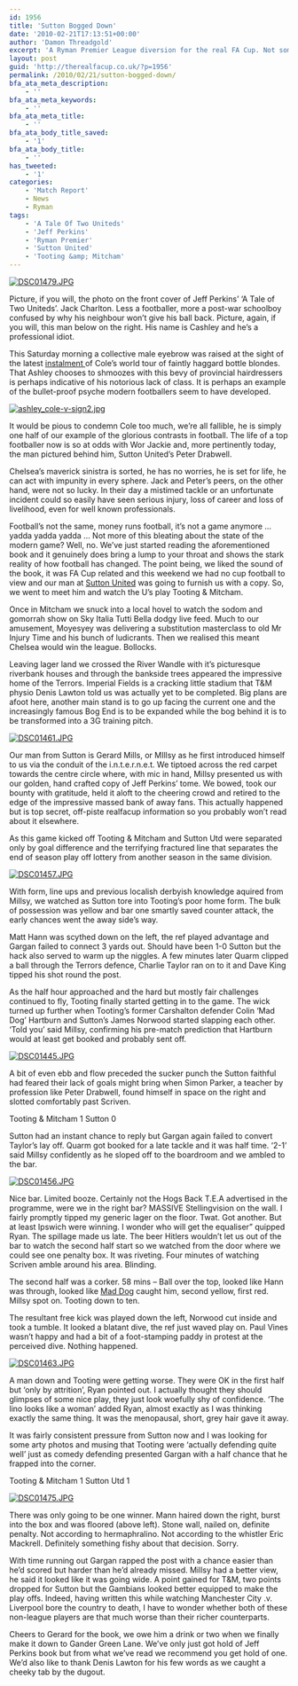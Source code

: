 ```yaml
---
id: 1956
title: 'Sutton Bogged Down'
date: '2010-02-21T17:13:51+00:00'
author: 'Damon Threadgold'
excerpt: 'A Ryman Premier League diversion for the real FA Cup. Not something we''ll do regularly but Tooting & Mitcham ...'
layout: post
guid: 'http://therealfacup.co.uk/?p=1956'
permalink: /2010/02/21/sutton-bogged-down/
bfa_ata_meta_description:
    - ''
bfa_ata_meta_keywords:
    - ''
bfa_ata_meta_title:
    - ''
bfa_ata_body_title_saved:
    - '1'
bfa_ata_body_title:
    - ''
has_tweeted:
    - '1'
categories:
    - 'Match Report'
    - News
    - Ryman
tags:
    - 'A Tale Of Two Uniteds'
    - 'Jeff Perkins'
    - 'Ryman Premier'
    - 'Sutton United'
    - 'Tooting &amp; Mitcham'
---
```


[![DSC01479.JPG](http://lh3.ggpht.com/_3L4_Y2OBz2M/S4EiDFBZwjI/AAAAAAAAB_A/95RRy-EFMWA/DSC01479.JPG?imgmax=200)](http://lh3.ggpht.com/_3L4_Y2OBz2M/S4EiDFBZwjI/AAAAAAAAB_A/95RRy-EFMWA/DSC01479.JPG?imgmax=640)

Picture, if you will, the photo on the front cover of Jeff Perkins’ ‘A Tale of Two Uniteds’. Jack Charlton. Less a footballer, more a post-war schoolboy confused by why his neighbour won’t give his ball back. Picture, again, if you will, this man below on the right. His name is Cashley and he’s a professional idiot.

This Saturday morning a collective male eyebrow was raised at the sight of the latest [instalment ](http://www.thesun.co.uk/sol/homepage/news/2861829/Ashley-Cole-cheated-with-girl-No4-Ann-Corbitt-in-States.html)of Cole’s world tour of faintly haggard bottle blondes. That Ashley chooses to shmoozes with this bevy of provincial hairdressers is perhaps indicative of his notorious lack of class. It is perhaps an example of the bullet-proof psyche modern footballers seem to have developed.

[![ashley_cole-v-sign2.jpg](http://lh4.ggpht.com/_3L4_Y2OBz2M/S4CUiUayFOI/AAAAAAAAB-g/zxZZC6xlJGE/ashley_cole-v-sign2.jpg?imgmax=200)](http://lh4.ggpht.com/_3L4_Y2OBz2M/S4CUiUayFOI/AAAAAAAAB-g/zxZZC6xlJGE/ashley_cole-v-sign2.jpg?imgmax=640)

It would be pious to condemn Cole too much, we’re all fallible, he is simply one half of our example of the glorious contrasts in football. The life of a top footballer now is so at odds with Wor Jackie and, more pertinently today, the man pictured behind him, Sutton United’s Peter Drabwell.

Chelsea’s maverick sinistra is sorted, he has no worries, he is set for life, he can act with impunity in every sphere. Jack and Peter’s peers, on the other hand, were not so lucky. In their day a mistimed tackle or an unfortunate incident could so easily have seen serious injury, loss of career and loss of livelihood, even for well known professionals.

Football’s not the same, money runs football, it’s not a game anymore … yadda yadda yadda … Not more of this bleating about the state of the modern game? Well, no. We’ve just started reading the aforementioned book and it genuinely does bring a lump to your throat and shows the stark reality of how football has changed. The point being, we liked the sound of the book, it was FA Cup related and this weekend we had no cup football to view and our man at [Sutton United](http://www.suttonunited.net/images/sufc_leeds-reunion_1280.jpg) was going to furnish us with a copy. So, we went to meet him and watch the U’s play Tooting &amp; Mitcham.

Once in Mitcham we snuck into a local hovel to watch the sodom and gomorrah show on Sky Italia Tutti Bella dodgy live feed. Much to our amusement, Moyesyey was delivering a substitution masterclass to old Mr Injury Time and his bunch of ludicrants. Then we realised this meant Chelsea would win the league. Bollocks.

Leaving lager land we crossed the River Wandle with it’s picturesque riverbank houses and through the bankside trees appeared the impressive home of the Terrors. Imperial Fields is a cracking little stadium that T&amp;M physio Denis Lawton told us was actually yet to be completed. Big plans are afoot here, another main stand is to go up facing the current one and the increasingly famous Bog End is to be expanded while the bog behind it is to be transformed into a 3G training pitch.

[![DSC01461.JPG](http://lh5.ggpht.com/_3L4_Y2OBz2M/S4CLJlBKSuI/AAAAAAAAB9M/vMJaE67iruw/DSC01461.JPG?imgmax=200)](http://lh5.ggpht.com/_3L4_Y2OBz2M/S4CLJlBKSuI/AAAAAAAAB9M/vMJaE67iruw/DSC01461.JPG?imgmax=640)

Our man from Sutton is Gerard Mills, or MIllsy as he first introduced himself to us via the conduit of the i.n.t.e.r.n.e.t. We tiptoed across the red carpet towards the centre circle where, with mic in hand, Millsy presented us with our golden, hand crafted copy of Jeff Perkins’ tome. We bowed, took our bounty with gratitude, held it aloft to the cheering crowd and retired to the edge of the impressive massed bank of away fans. This actually happened but is top secret, off-piste realfacup information so you probably won’t read about it elsewhere.

As this game kicked off Tooting &amp; Mitcham and Sutton Utd were separated only by goal difference and the terrifying fractured line that separates the end of season play off lottery from another season in the same division.

[![DSC01457.JPG](http://lh3.ggpht.com/_3L4_Y2OBz2M/S4CLKC5u_eI/AAAAAAAAB9Q/SSeWmwBPyac/DSC01457.JPG?imgmax=200)](http://lh3.ggpht.com/_3L4_Y2OBz2M/S4CLKC5u_eI/AAAAAAAAB9Q/SSeWmwBPyac/DSC01457.JPG?imgmax=640)

With form, line ups and previous localish derbyish knowledge aquired from Millsy, we watched as Sutton tore into Tooting’s poor home form. The bulk of possession was yellow and bar one smartly saved counter attack, the early chances went the away side’s way.

Matt Hann was scythed down on the left, the ref played advantage and Gargan failed to connect 3 yards out. Should have been 1-0 Sutton but the hack also served to warm up the niggles. A few minutes later Quarm clipped a ball through the Terrors defence, Charlie Taylor ran on to it and Dave King tipped his shot round the post.

As the half hour approached and the hard but mostly fair challenges continued to fly, Tooting finally started getting in to the game. The wick turned up further when Tooting’s former Carshalton defender Colin ‘Mad Dog’ Hartburn and Sutton’s James Norwood started slapping each other. ‘Told you’ said Millsy, confirming his pre-match prediction that Hartburn would at least get booked and probably sent off.

[![DSC01445.JPG](http://lh5.ggpht.com/_3L4_Y2OBz2M/S4CLaOVsCqI/AAAAAAAAB9g/Zy48xBMvGwU/DSC01445.JPG?imgmax=200)](http://lh5.ggpht.com/_3L4_Y2OBz2M/S4CLaOVsCqI/AAAAAAAAB9g/Zy48xBMvGwU/DSC01445.JPG?imgmax=640)

A bit of even ebb and flow preceded the sucker punch the Sutton faithful had feared their lack of goals might bring when Simon Parker, a teacher by profession like Peter Drabwell, found himself in space on the right and slotted comfortably past Scriven.

Tooting &amp; Mitcham 1 Sutton 0

Sutton had an instant chance to reply but Gargan again failed to convert Taylor’s lay off. Quarm got booked for a late tackle and it was half time. ‘2-1’ said Millsy confidently as he sloped off to the boardroom and we ambled to the bar.

[![DSC01456.JPG](http://lh4.ggpht.com/_3L4_Y2OBz2M/S4CLKblqw3I/AAAAAAAAB9U/L-zpjdIabSM/DSC01456.JPG?imgmax=200)](http://lh4.ggpht.com/_3L4_Y2OBz2M/S4CLKblqw3I/AAAAAAAAB9U/L-zpjdIabSM/DSC01456.JPG?imgmax=640)

Nice bar. Limited booze. Certainly not the Hogs Back T.E.A advertised in the programme, were we in the right bar? MASSIVE Stellingvision on the wall. I fairly promptly tipped my generic lager on the floor. Twat. Got another. But at least Ipswich were winning. I wonder who will get the equaliser” quipped Ryan. The spillage made us late. The beer Hitlers wouldn’t let us out of the bar to watch the second half start so we watched from the door where we could see one penalty box. It was riveting. Four minutes of watching Scriven amble around his area. Blinding.

The second half was a corker. 58 mins – Ball over the top, looked like Hann was through, looked like [Mad Dog](http://www.facebook.com/group.php?gid=2243240334) caught him, second yellow, first red. Millsy spot on. Tooting down to ten.

The resultant free kick was played down the left, Norwood cut inside and took a tumble. It looked a blatant dive, the ref just waved play on. Paul Vines wasn’t happy and had a bit of a foot-stamping paddy in protest at the perceived dive. Nothing happened.

[![DSC01463.JPG](http://lh4.ggpht.com/_3L4_Y2OBz2M/S4CLJKbjPtI/AAAAAAAAB9I/zeu7tO3TOaQ/DSC01463.JPG?imgmax=200)](http://lh4.ggpht.com/_3L4_Y2OBz2M/S4CLJKbjPtI/AAAAAAAAB9I/zeu7tO3TOaQ/DSC01463.JPG?imgmax=640)

A man down and Tooting were getting worse. They were OK in the first half but ‘only by attrition’, Ryan pointed out. I actually thought they should glimpses of some nice play, they just look woefully shy of confidence. ‘The lino looks like a woman’ added Ryan, almost exactly as I was thinking exactly the same thing. It was the menopausal, short, grey hair gave it away.

It was fairly consistent pressure from Sutton now and I was looking for some arty photos and musing that Tooting were ‘actually defending quite well’ just as comedy defending presented Gargan with a half chance that he frapped into the corner.

Tooting &amp; Mitcham 1 Sutton Utd 1

[![DSC01475.JPG](http://lh5.ggpht.com/_3L4_Y2OBz2M/S4CLIhRW9FI/AAAAAAAAB9E/yRdREDRWxZI/DSC01475.JPG?imgmax=200)](http://lh5.ggpht.com/_3L4_Y2OBz2M/S4CLIhRW9FI/AAAAAAAAB9E/yRdREDRWxZI/DSC01475.JPG?imgmax=640)

There was only going to be one winner. Mann haired down the right, burst into the box and was floored (above left). Stone wall, nailed on, definite penalty. Not according to hermaphralino. Not according to the whistler Eric Mackrell. Definitely something fishy about that decision. Sorry.

With time running out Gargan rapped the post with a chance easier than he’d scored but harder than he’d already missed. Millsy had a better view, he said it looked like it was going wide. A point gained for T&amp;M, two points dropped for Sutton but the Gambians looked better equipped to make the play offs. Indeed, having written this while watching Manchester City .v. Liverpool bore the country to death, I have to wonder whether both of these non-league players are that much worse than their richer counterparts.

Cheers to Gerard for the book, we owe him a drink or two when we finally make it down to Gander Green Lane. We’ve only just got hold of Jeff Perkins book but from what we’ve read we recommend you get hold of one. We’d also like to thank Denis Lawton for his few words as we caught a cheeky tab by the dugout.